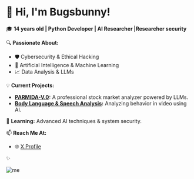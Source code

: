 
# 👋 Hi, I'm Bugsbunny! 

🎓 **14 years old | Python Developer | AI Researcher |Researcher security**

🔍 **Passionate About:**  
- 🛡️ Cybersecurity & Ethical Hacking  
- 🤖 Artificial Intelligence & Machine Learning  
- 📈 Data Analysis & LLMs  

💡 **Current Projects:**  
- **[PARMIDA-V.0](https://github.com/Bugsbunnydev2000/PARMIDA-V.0):** A professional stock market analyzer powered by LLMs.  
- **[Body Language & Speech Analysis](https://github.com/Bugsbunnydev2000/Analysis-of-body-language-and-speech-in-video):** Analyzing behavior in video using AI.  

🌱 **Learning:** Advanced AI techniques & system security.  

📫 **Reach Me At:**  
- 🌐 [X Profile](https://x.com/Bugsbuuny2010)

✨


![me](https://github.com/user-attachments/assets/f4c86604-9c3d-4447-a770-45abdcf13d1b)
